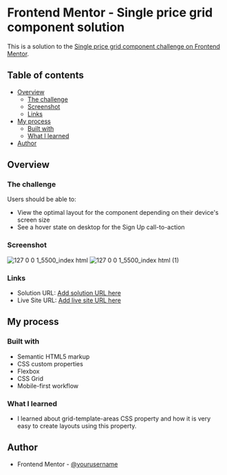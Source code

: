 # Frontend Mentor - Single price grid component solution

This is a solution to the [Single price grid component challenge on Frontend Mentor](https://www.frontendmentor.io/challenges/single-price-grid-component-5ce41129d0ff452fec5abbbc).

## Table of contents

- [Overview](#overview)
  - [The challenge](#the-challenge)
  - [Screenshot](#screenshot)
  - [Links](#links)
- [My process](#my-process)
  - [Built with](#built-with)
  - [What I learned](#what-i-learned)
- [Author](#author)

## Overview

### The challenge

Users should be able to:

- View the optimal layout for the component depending on their device's screen size
- See a hover state on desktop for the Sign Up call-to-action

### Screenshot
![127 0 0 1_5500_index html](https://github.com/avinash4364/single-price-grid-component/assets/24203618/0ad2a00c-0288-41ee-b7c2-152af8a7661a)
![127 0 0 1_5500_index html (1)](https://github.com/avinash4364/single-price-grid-component/assets/24203618/e631362b-1944-4cd7-a42d-b6d44868563d)

### Links

- Solution URL: [Add solution URL here](https://your-solution-url.com)
- Live Site URL: [Add live site URL here](https://your-live-site-url.com)

## My process

### Built with

- Semantic HTML5 markup
- CSS custom properties
- Flexbox
- CSS Grid
- Mobile-first workflow

### What I learned

- I learned about grid-template-areas CSS property and how it is very easy to create layouts using this property.

## Author

- Frontend Mentor - [@yourusername](https://www.frontendmentor.io/profile/yourusername)
